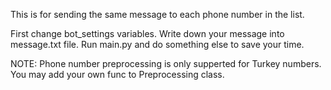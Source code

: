 This is for sending the same message to each phone number in the list.

First change bot_settings variables.
Write down your message into message.txt file.
Run main.py and do something else to save your time.

NOTE: Phone number preprocessing is only supperted for Turkey numbers. You may add your own func to Preprocessing class.
